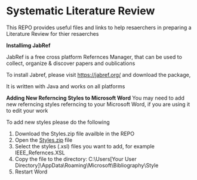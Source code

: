# Systematic Literature Review
This REPO provides useful files and links to help resaerchers in preparing a Literature Review for thier resaerches 

**Installimg JabRef**

JabRef is a free cross platform Refernces Manager, that can be used to collect, organize & discover papers and oublications 

To install Jabref, please visit https://jabref.org/ and download the package, 

It is written with Java and works on all platforms

**Adding New Referncing Styles to Microsoft Word**
You may need to add new referncing styles referncing to your Microsoft Word, if you are using it to edit your work

To add new styles please do the following

1. Download the Styles.zip file availble in the REPO
2. Open the [Styles.zip]([url](https://github.com/aymanbahaa/SystematicLiteratureReview/raw/main/styles.zip)) file
3. Select the styles (.xsl) files you want to add, for example IEEE_Refernces.XSL
4. Copy the file to the directory: C:\Users\[Your User Directory]\AppData\Roaming\Microsoft\Bibliography\Style
5. Restart Word
